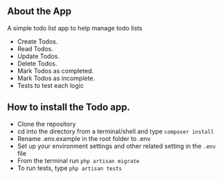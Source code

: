 ## About the App

A simple todo list app to help manage todo lists

- Create Todos.
- Read Todos.
- Update Todos.
- Delete Todos.
- Mark Todos as completed.
- Mark Todos as incomplete.
- Tests to test each logic 


## How to install the Todo app.

- Clone the repository
- cd into the directory from a terminal/shell and type ``` composer install ```
- Rename .env.example in the root folder to .env
- Set up your environment settings and other related setting in the ```.env``` file
- From the terminal run ``` php artisan migrate ```
- To run tests, type ``` php artisan tests ```

